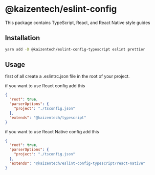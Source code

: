 # @kaizentech/eslint-config

This package contains TypeScript, React, and React Native style guides

## Installation
```bash
yarn add -D @kaizentech/eslint-config-typescript eslint prettier
```

## Usage
first of all create a .eslintrc.json file in the root of your project.

if you want to use React config add this

```json
{
  "root": true,
  "parserOptions": {
    "project": "./tsconfig.json"
  },
  "extends": "@kaizentech/typescript"
}

```

if you want to use React Native config add this

```json
{
  "root": true,
  "parserOptions": {
    "project": "./tsconfig.json"
  },
  "extends": "@kaizentech/eslint-config-typescript/react-native"
}

```
